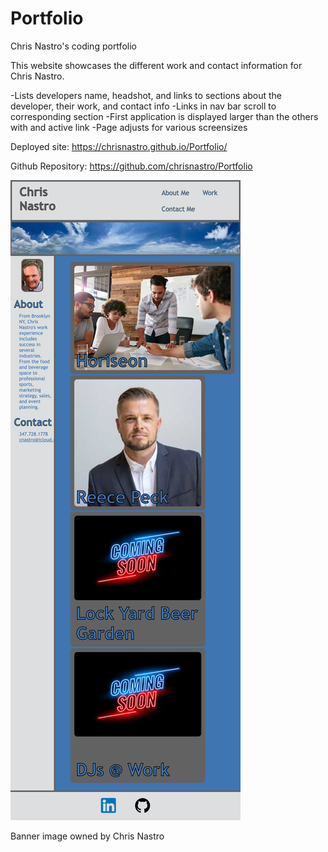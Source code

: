 # Portfolio

Chris Nastro's coding portfolio

This website showcases the different work and contact information for Chris Nastro.  

-Lists developers name, headshot, and links to sections about the developer, their work, and contact info
-Links in nav bar scroll to corresponding section
-First application is displayed larger than the others with and active link
-Page adjusts for various screensizes

Deployed site: https://chrisnastro.github.io/Portfolio/

Github Repository: https://github.com/chrisnastro/Portfolio 


![Deployed website screenshot](assets/images/chrisnastro.github.io_Portfolio_.png)


Banner image owned by Chris Nastro